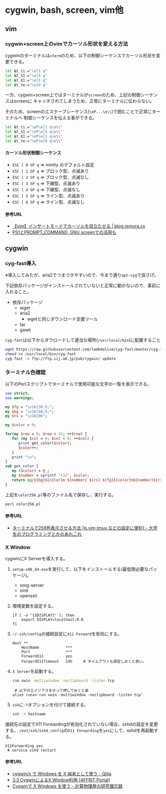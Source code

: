 # cygwin, bash, screen, vim他

## vim

### cygwin+screen上のvimでカーソル形状を変える方法

cygwinのターミナルは`xterm`のため、以下の制御シーケンスでカーソル形状を変更できる。

```bash
let &t_ti.="\e[1 q"
let &t_SI.="\e[5 q"
let &t_EI.="\e[1 q"
let &t_te.="\e[0 q"
```

一方、cygwin+screen上ではターミナルが`screen`のため、上記の制御シーケンスはscreenに
キャッチされてしまうため、正常にターミナルに伝わらない。

そのため、screenのエスケープシーケンス(`\eP...\e\\`)で囲むことで正常にターミナルへ
制御シーケンスを伝える事ができる。

```bash
let &t_ti.="\eP\e[1 q\e\\"
let &t_SI.="\eP\e[5 q\e\\"
let &t_EI.="\eP\e[1 q\e\\"
let &t_te.="\eP\e[0 q\e\\"
```

#### カーソル形状制御シーケンス

* `ESC [ 0 SP q` ⇒ mintty のデフォルト設定
* `ESC [ 1 SP q` ⇒ ブロック型、点滅あり
* `ESC [ 2 SP q` ⇒ ブロック型、点滅なし
* `ESC [ 3 SP q` ⇒ 下線型、点滅あり
* `ESC [ 4 SP q` ⇒ 下線型、点滅なし
* `ESC [ 5 SP q` ⇒ ライン型、点滅あり
* `ESC [ 6 SP q` ⇒ ライン型、点滅なし

#### 参考URL

* [【vim】インサートモードでカーソルを目立たせる \| blog\.remora\.cx](http://blog.remora.cx/2012/10/spotlight-cursor-line.html)
* [PS1とPROMPT\_COMMAND, GNU screenでの活用も](https://rcmdnk.github.io/blog/2013/03/21/prompt-command/)

## cygwin

### cyg-fast導入

※導入してみたが、aria2でつまづきやすいので、今まで通り`apt-cyg`で良さげ。

下記依存パッケージがインストールされていないと正常に動かないので、事前に入れること。

* 依存パッケージ
    * wget
    * aria2
        * wgetと同じダウンロード支援ツール
    * tar
    * gawk

`cyg-fast`は以下からダウロードして適当な場所(`/usr/local/bin`)に配置すること

```bash
wget https://raw.githubusercontent.com/lambdalice/cyg-fast/master/cyg-fast -P /usr/local/bin
chmod +x /usr/local/bin/cyg-fast
cyg-fast -m ftp://ftp.iij.ad.jp/pub/cygwin/ update
```

### ターミナル色確認

以下のPerlスクリプトでターミナルで使用可能な文字の一覧を表示できる。

```perl
use strict;
use warnings;

my $fg = "\x1b[38;5;";
my $bg = "\x1b[48;5;";
my $rs = "\x1b[0m";

my $color = 0;

for(my $row = 0; $row < 32; ++$row) {
   for (my $col = 0; $col < 8; ++$col) {
      print get_color($color);
      $color++;
   }
   print "\n";
} 
sub get_color {
   my ($color) = @_;
   my $number = sprintf '%3d', $color;
   return qq/${bg}${color}m ${number} ${rs} ${fg}${color}m${number}${rs} /;
}
```

上記を`color256.pl`等のファイル名で保存し、実行する。

```bash
perl color256.pl
```

#### 参考URL

* [ターミナルで256色表示させる方法 \[ls,vim,tmux,などの設定に便利\] \- 大学生のプログラミングとかのあれこれ](http://kgeewimp.hatenablog.com/entry/2015/09/01/225653)

### X Window

cygwinにX Serverを導入する。

1. `setup-x86_64.exe`を実行して、以下をインストールする(最低限必要なパッケージ)。
    * xorg-server
    * xinit
    * openssh
2. 環境変数を設定する。

    ```bash:.bashrc
    if [ -n "{$DISPLAY}" ]; then
        export DISPLAY=localhost:0.0
    fi
    ```

3. `~/.ssh/config`の接続設定に`X11 Forward`を有効にする。

    ```bash:~/.ssh/config
    Host **
        HostName            ***
        Port                ***
        ForwardX11          yes
        ForwardX11Timeout   24h     # タイムアウトも設定しおくと良い。
    ```

4. `X Server`を起動する。

    ```bash
    run xwin -multiwindow -noclipboard -listen tcp
    ```

    ```bash:.bashrc
     # 以下のエイリアスをせって押しておくと楽
    alias runx='run xwin -multiwindow -noclipboard -listen tcp'
    ```

5. `ssh`に`-Y`オプションを付けて接続する。

    ```bash
    ssh -Y hostname
    ```

接続先の設定でX11 Forwardingが有効化されていない場合、sshdの設定を変更する。
`/ext/ssh/sshd_config`の`X11 Forwarding`を`yes`にして、sshdを再起動する。

```bash:/etc/ssh/sshd_config
X11Forwarding yes
 # service sshd restart
```

#### 参考URL

* [cygwin/x で Windows を X 端末として使う \- Qiita](http://qiita.com/mansonsp/items/1c52668b2f46002a754c)
* [3\.3 CygwinによるX Window利用 \[AFFRIT Portal\]](http://itcweb.cc.affrc.go.jp/affrit/documents/guide/x-window/x-win-cygwin)
* [Cygwinで X Windows を使う \- 計算物理屋の研究備忘録](http://keisanbutsuriya.hateblo.jp/entry/2015/01/25/221642)
